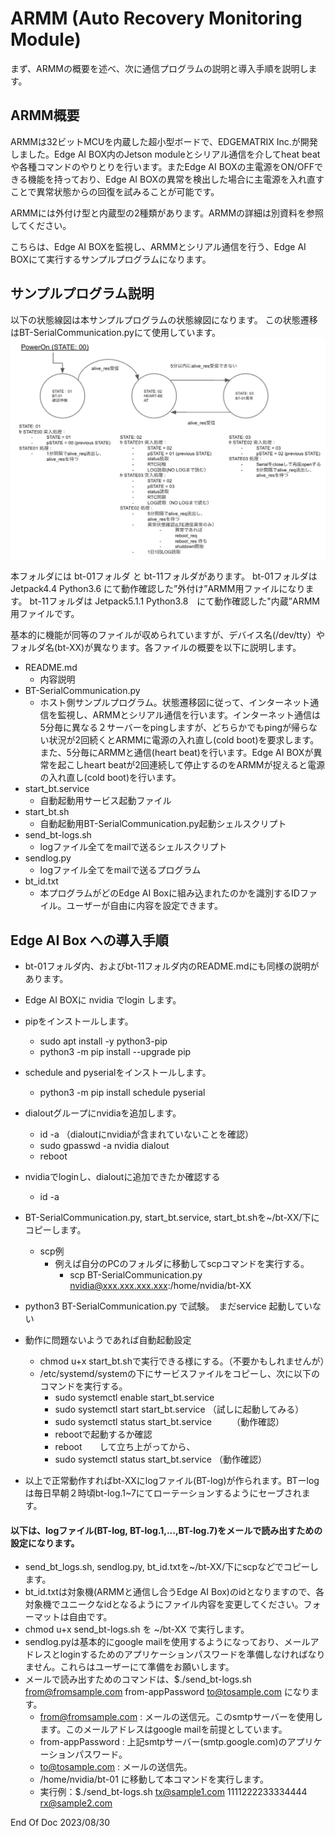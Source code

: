 # ARMM (Auto Recovery Monitoring Module)

まず、ARMMの概要を述べ、次に通信プログラムの説明と導入手順を説明します。

## ARMM概要

ARMMは32ビットMCUを内蔵した超小型ボードで、EDGEMATRIX Inc.が開発しました。Edge AI BOX内のJetson moduleとシリアル通信を介してheat beatや各種コマンドのやりとりを行います。またEdge AI BOXの主電源をON/OFFできる機能を持っており、Edge AI BOXの異常を検出した場合に主電源を入れ直すことで異常状態からの回復を試みることが可能です。

ARMMには外付け型と内蔵型の2種類があります。ARMMの詳細は別資料を参照してください。

こちらは、Edge AI BOXを監視し、ARMMとシリアル通信を行う、Edge AI BOXにて実行するサンプルプログラムになります。

## サンプルプログラム説明
以下の状態線図は本サンプルプログラムの状態線図になります。
この状態遷移はBT-SerialCommunication.pyにて使用しています。
![state disgram of host sample program](./host-statediagram.png)

本フォルダには bt-01フォルダ と bt-11フォルダがあります。
bt-01フォルダは Jetpack4.4 Python3.6 にて動作確認した”外付け”ARMM用ファイルになります。
bt-11フォルダは Jetpack5.1.1 Python3.8　にて動作確認した"内蔵”ARMM用ファイルです。

基本的に機能が同等のファイルが収められていますが、デバイス名(/dev/tty）やフォルダ名(bt-XX)が異なります。各ファイルの概要を以下に説明します。

- README.md
  - 内容説明
- BT-SerialCommunication.py
  - ホスト側サンプルプログラム。状態遷移図に従って、インターネット通信を監視し、ARMMとシリアル通信を行います。インターネット通信は5分毎に異なる２サーバーをpingしますが、どちらかでもpingが帰らない状況が2回続くとARMMに電源の入れ直し(cold boot)を要求します。また、5分毎にARMMと通信(heart beat)を行います。Edge AI BOXが異常を起こしheart beatが2回連続して停止するのをARMMが捉えると電源の入れ直し(cold boot)を行います。
- start_bt.service
  - 自動起動用サービス起動ファイル
- start_bt.sh
  - 自動起動用BT-SerialCommunication.py起動シェルスクリプト
- send_bt-logs.sh
  - logファイル全てをmailで送るシェルスクリプト
- sendlog.py
  - logファイル全てをmailで送るプログラム
- bt_id.txt
  - 本プログラムがどのEdge AI Boxに組み込まれたのかを識別するIDファイル。ユーザーが自由に内容を設定できます。

## Edge AI Box への導入手順
- bt-01フォルダ内、およびbt-11フォルダ内のREADME.mdにも同様の説明があります。
- Edge AI BOXに nvidia でlogin します。
- pipをインストールします。
  - sudo apt install -y python3-pip
  - python3 -m pip install --upgrade pip
- schedule and pyserialをインストールします。
  - python3 -m pip install schedule pyserial
- dialoutグループにnvidiaを追加します。
  - id -a   （dialoutにnvidiaが含まれていないことを確認）
  - sudo gpasswd -a nvidia dialout
  - reboot
- nvidiaでloginし、dialoutに追加できたか確認する
  - id -a

- BT-SerialCommunication.py, start_bt.service, start_bt.shを~/bt-XX/下にコピーします。
  - scp例
    - 例えば自分のPCのフォルダに移動してscpコマンドを実行する。
      - scp BT-SerialCommunication.py nvidia@xxx.xxx.xxx.xxx:/home/nvidia/bt-XX
- python3 BT-SerialCommunication.py で試験。　まだservice 起動していない
- 動作に問題ないようであれば自動起動設定
  - chmod u+x start_bt.shで実行できる様にする。（不要かもしれませんが）
  - /etc/systemd/systemの下にサービスファイルをコピーし、次に以下のコマンドを実行する。
    - sudo systemctl enable start_bt.service
    - sudo systemctl start start_bt.service     （試しに起動してみる）
    - sudo systemctl status start_bt.service　　 （動作確認）
    - rebootで起動するか確認
    - reboot　　して立ち上がってから、
    - sudo systemctl status start_bt.service      （動作確認）
- 以上で正常動作すればbt-XXにlogファイル(BT-log)が作られます。BTーlogは毎日早朝２時頃bt-log.1~7にてローテーションするようにセーブされます。
#### 以下は、logファイル(BT-log, BT-log.1,...,BT-log.7)をメールで読み出すための設定になります。
- send_bt_logs.sh, sendlog.py, bt_id.txtを~/bt-XX/下にscpなどでコピーします。
- bt_id.txtは対象機(ARMMと通信し合うEdge AI Box)のidとなりますので、各対象機でユニークなidとなるようにファイル内容を変更してください。フォーマットは自由です。
- chmod u+x send_bt-logs.sh を ~/bt-XX で実行します。
- sendlog.pyは基本的にgoogle mailを使用するようになっており、メールアドレスとloginするためのアプリケーションパスワードを準備しなければなりません。これらはユーザーにて準備をお願いします。
- メールで読み出すためのコマンドは、$./send_bt-logs.sh from@fromsample.com from-appPassword to@tosample.com になります。
  - from@fromsample.com : メールの送信元。このsmtpサーバーを使用します。このメールアドレスはgoogle mailを前提としています。
  - from-appPassword : 上記smtpサーバー(smtp.google.com)のアプリケーションパスワード。
  - to@tosample.com : メールの送信先。
  - /home/nvidia/bt-01 に移動して本コマンドを実行します。
  - 実行例：$./send_bt-logs.sh tx@sample1.com 1111222233334444 rx@sample2.com

End Of Doc 2023/08/30
